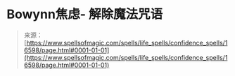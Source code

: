 <!--yml

分类：未分类

日期：2024-06-12 18:57:05

-->

# Bowynn焦虑- 解除魔法咒语

> 来源：[https://www.spellsofmagic.com/spells/life_spells/confidence_spells/16598/page.html#0001-01-01](https://www.spellsofmagic.com/spells/life_spells/confidence_spells/16598/page.html#0001-01-01)
